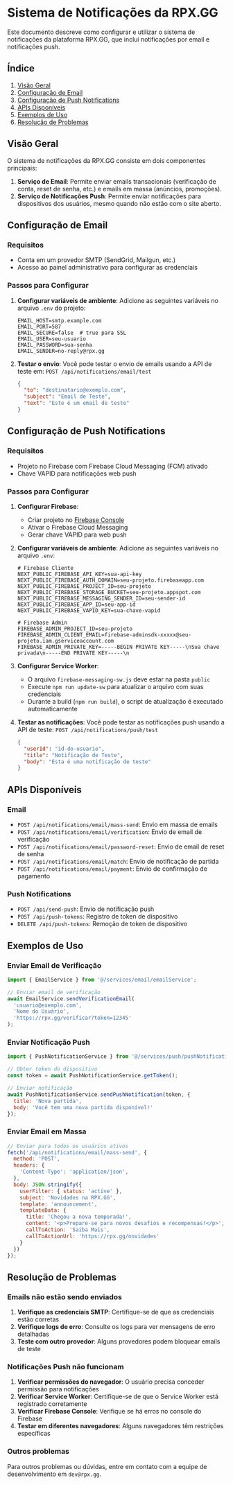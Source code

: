 # Sistema de Notificações da RPX.GG

Este documento descreve como configurar e utilizar o sistema de notificações da plataforma RPX.GG, que inclui notificações por email e notificações push.

## Índice

1. [Visão Geral](#visão-geral)
2. [Configuração de Email](#configuração-de-email)
3. [Configuração de Push Notifications](#configuração-de-push-notifications)
4. [APIs Disponíveis](#apis-disponíveis)
5. [Exemplos de Uso](#exemplos-de-uso)
6. [Resolução de Problemas](#resolução-de-problemas)

## Visão Geral

O sistema de notificações da RPX.GG consiste em dois componentes principais:

1. **Serviço de Email**: Permite enviar emails transacionais (verificação de conta, reset de senha, etc.) e emails em massa (anúncios, promoções).
2. **Serviço de Notificações Push**: Permite enviar notificações para dispositivos dos usuários, mesmo quando não estão com o site aberto.

## Configuração de Email

### Requisitos

- Conta em um provedor SMTP (SendGrid, Mailgun, etc.)
- Acesso ao painel administrativo para configurar as credenciais

### Passos para Configurar

1. **Configurar variáveis de ambiente**: 
   Adicione as seguintes variáveis no arquivo `.env` do projeto:

   ```
   EMAIL_HOST=smtp.example.com
   EMAIL_PORT=587
   EMAIL_SECURE=false  # true para SSL
   EMAIL_USER=seu-usuario
   EMAIL_PASSWORD=sua-senha
   EMAIL_SENDER=no-reply@rpx.gg
   ```

2. **Testar o envio**:
   Você pode testar o envio de emails usando a API de teste em:
   `POST /api/notifications/email/test`

   ```json
   {
     "to": "destinatario@exemplo.com",
     "subject": "Email de Teste",
     "text": "Este é um email de teste"
   }
   ```

## Configuração de Push Notifications

### Requisitos

- Projeto no Firebase com Firebase Cloud Messaging (FCM) ativado
- Chave VAPID para notificações web push

### Passos para Configurar

1. **Configurar Firebase**:
   - Criar projeto no [Firebase Console](https://console.firebase.google.com/)
   - Ativar o Firebase Cloud Messaging
   - Gerar chave VAPID para web push

2. **Configurar variáveis de ambiente**:
   Adicione as seguintes variáveis no arquivo `.env`:

   ```
   # Firebase Cliente
   NEXT_PUBLIC_FIREBASE_API_KEY=sua-api-key
   NEXT_PUBLIC_FIREBASE_AUTH_DOMAIN=seu-projeto.firebaseapp.com
   NEXT_PUBLIC_FIREBASE_PROJECT_ID=seu-projeto
   NEXT_PUBLIC_FIREBASE_STORAGE_BUCKET=seu-projeto.appspot.com
   NEXT_PUBLIC_FIREBASE_MESSAGING_SENDER_ID=seu-sender-id
   NEXT_PUBLIC_FIREBASE_APP_ID=seu-app-id
   NEXT_PUBLIC_FIREBASE_VAPID_KEY=sua-chave-vapid

   # Firebase Admin
   FIREBASE_ADMIN_PROJECT_ID=seu-projeto
   FIREBASE_ADMIN_CLIENT_EMAIL=firebase-adminsdk-xxxxx@seu-projeto.iam.gserviceaccount.com
   FIREBASE_ADMIN_PRIVATE_KEY=-----BEGIN PRIVATE KEY-----\nSua chave privada\n-----END PRIVATE KEY-----\n
   ```

3. **Configurar Service Worker**:
   - O arquivo `firebase-messaging-sw.js` deve estar na pasta `public`
   - Execute `npm run update-sw` para atualizar o arquivo com suas credenciais
   - Durante a build (`npm run build`), o script de atualização é executado automaticamente

4. **Testar as notificações**:
   Você pode testar as notificações push usando a API de teste:
   `POST /api/notifications/push/test`

   ```json
   {
     "userId": "id-do-usuario",
     "title": "Notificação de Teste",
     "body": "Esta é uma notificação de teste"
   }
   ```

## APIs Disponíveis

### Email

- `POST /api/notifications/email/mass-send`: Envio em massa de emails
- `POST /api/notifications/email/verification`: Envio de email de verificação
- `POST /api/notifications/email/password-reset`: Envio de email de reset de senha
- `POST /api/notifications/email/match`: Envio de notificação de partida
- `POST /api/notifications/email/payment`: Envio de confirmação de pagamento

### Push Notifications

- `POST /api/send-push`: Envio de notificação push
- `POST /api/push-tokens`: Registro de token de dispositivo
- `DELETE /api/push-tokens`: Remoção de token de dispositivo

## Exemplos de Uso

### Enviar Email de Verificação

```javascript
import { EmailService } from '@/services/email/emailService';

// Enviar email de verificação
await EmailService.sendVerificationEmail(
  'usuario@exemplo.com',
  'Nome do Usuário',
  'https://rpx.gg/verificar?token=12345'
);
```

### Enviar Notificação Push

```javascript
import { PushNotificationService } from '@/services/push/pushNotificationService';

// Obter token do dispositivo
const token = await PushNotificationService.getToken();

// Enviar notificação
await PushNotificationService.sendPushNotification(token, {
  title: 'Nova partida',
  body: 'Você tem uma nova partida disponível!'
});
```

### Enviar Email em Massa

```javascript
// Enviar para todos os usuários ativos
fetch('/api/notifications/email/mass-send', {
  method: 'POST',
  headers: {
    'Content-Type': 'application/json',
  },
  body: JSON.stringify({
    userFilter: { status: 'active' },
    subject: 'Novidades na RPX.GG',
    template: 'announcement',
    templateData: {
      title: 'Chegou a nova temporada!',
      content: '<p>Prepare-se para novos desafios e recompensas!</p>',
      callToAction: 'Saiba Mais',
      callToActionUrl: 'https://rpx.gg/novidades'
    }
  })
});
```

## Resolução de Problemas

### Emails não estão sendo enviados

1. **Verifique as credenciais SMTP**: Certifique-se de que as credenciais estão corretas
2. **Verifique logs de erro**: Consulte os logs para ver mensagens de erro detalhadas
3. **Teste com outro provedor**: Alguns provedores podem bloquear emails de teste

### Notificações Push não funcionam

1. **Verificar permissões do navegador**: O usuário precisa conceder permissão para notificações
2. **Verificar Service Worker**: Certifique-se de que o Service Worker está registrado corretamente
3. **Verificar Firebase Console**: Verifique se há erros no console do Firebase
4. **Testar em diferentes navegadores**: Alguns navegadores têm restrições específicas

### Outros problemas

Para outros problemas ou dúvidas, entre em contato com a equipe de desenvolvimento em `dev@rpx.gg`. 